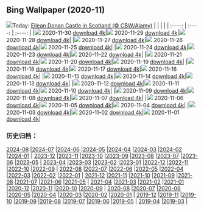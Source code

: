 ## Bing Wallpaper (2020-11)
![](http://cn.bing.com/th?id=OHR.EDCScotland_EN-US8946271864_UHD.jpg&w=1000)Today: [Eilean Donan Castle in Scotland (© CBW/Alamy)](http://cn.bing.com/th?id=OHR.EDCScotland_EN-US8946271864_UHD.jpg)
|      |      |      |
| :----: | :----: | :----: |
|![](http://cn.bing.com/th?id=OHR.EDCScotland_EN-US8946271864_UHD.jpg&pid=hp&w=384&h=216&rs=1&c=4) 2020-11-30 [download 4k](http://cn.bing.com/th?id=OHR.EDCScotland_EN-US8946271864_UHD.jpg)|![](http://cn.bing.com/th?id=OHR.MountTaranaki_EN-US8879642420_UHD.jpg&pid=hp&w=384&h=216&rs=1&c=4) 2020-11-29 [download 4k](http://cn.bing.com/th?id=OHR.MountTaranaki_EN-US8879642420_UHD.jpg)|![](http://cn.bing.com/th?id=OHR.ValCervara_EN-US8802099255_UHD.jpg&pid=hp&w=384&h=216&rs=1&c=4) 2020-11-28 [download 4k](http://cn.bing.com/th?id=OHR.ValCervara_EN-US8802099255_UHD.jpg)|
|![](http://cn.bing.com/th?id=OHR.KayakGreenFriday_EN-US8700234828_UHD.jpg&pid=hp&w=384&h=216&rs=1&c=4) 2020-11-27 [download 4k](http://cn.bing.com/th?id=OHR.KayakGreenFriday_EN-US8700234828_UHD.jpg)|![](http://cn.bing.com/th?id=OHR.ChipmunkThanksgiving_EN-US8557461431_UHD.jpg&pid=hp&w=384&h=216&rs=1&c=4) 2020-11-26 [download 4k](http://cn.bing.com/th?id=OHR.ChipmunkThanksgiving_EN-US8557461431_UHD.jpg)|![](http://cn.bing.com/th?id=OHR.CPMall_EN-US8473128519_UHD.jpg&pid=hp&w=384&h=216&rs=1&c=4) 2020-11-25 [download 4k](http://cn.bing.com/th?id=OHR.CPMall_EN-US8473128519_UHD.jpg)|
|![](http://cn.bing.com/th?id=OHR.AsilomarSB_EN-US8366690151_UHD.jpg&pid=hp&w=384&h=216&rs=1&c=4) 2020-11-24 [download 4k](http://cn.bing.com/th?id=OHR.AsilomarSB_EN-US8366690151_UHD.jpg)|![](http://cn.bing.com/th?id=OHR.BernCH_EN-US8185860107_UHD.jpg&pid=hp&w=384&h=216&rs=1&c=4) 2020-11-23 [download 4k](http://cn.bing.com/th?id=OHR.BernCH_EN-US8185860107_UHD.jpg)|![](http://cn.bing.com/th?id=OHR.Dromling_EN-US8056662773_UHD.jpg&pid=hp&w=384&h=216&rs=1&c=4) 2020-11-22 [download 4k](http://cn.bing.com/th?id=OHR.Dromling_EN-US8056662773_UHD.jpg)|
|![](http://cn.bing.com/th?id=OHR.NCHighCountry_EN-US7693894330_UHD.jpg&pid=hp&w=384&h=216&rs=1&c=4) 2020-11-21 [download 4k](http://cn.bing.com/th?id=OHR.NCHighCountry_EN-US7693894330_UHD.jpg)|![](http://cn.bing.com/th?id=OHR.MontBlancPeak_EN-US7582043001_UHD.jpg&pid=hp&w=384&h=216&rs=1&c=4) 2020-11-20 [download 4k](http://cn.bing.com/th?id=OHR.MontBlancPeak_EN-US7582043001_UHD.jpg)|![](http://cn.bing.com/th?id=OHR.ToucanCostaRica_EN-US5323179600_UHD.jpg&pid=hp&w=384&h=216&rs=1&c=4) 2020-11-19 [download 4k](http://cn.bing.com/th?id=OHR.ToucanCostaRica_EN-US5323179600_UHD.jpg)|
|![](http://cn.bing.com/th?id=OHR.UdvarHazy_EN-US5210432821_UHD.jpg&pid=hp&w=384&h=216&rs=1&c=4) 2020-11-18 [download 4k](http://cn.bing.com/th?id=OHR.UdvarHazy_EN-US5210432821_UHD.jpg)|![](http://cn.bing.com/th?id=OHR.WoodLine_EN-US5118404691_UHD.jpg&pid=hp&w=384&h=216&rs=1&c=4) 2020-11-17 [download 4k](http://cn.bing.com/th?id=OHR.WoodLine_EN-US5118404691_UHD.jpg)|![](http://cn.bing.com/th?id=OHR.MainEntryTemple_EN-US5037299759_UHD.jpg&pid=hp&w=384&h=216&rs=1&c=4) 2020-11-16 [download 4k](http://cn.bing.com/th?id=OHR.MainEntryTemple_EN-US5037299759_UHD.jpg)|
|![](http://cn.bing.com/th?id=OHR.LupineNZ_EN-US4937950958_UHD.jpg&pid=hp&w=384&h=216&rs=1&c=4) 2020-11-15 [download 4k](http://cn.bing.com/th?id=OHR.LupineNZ_EN-US4937950958_UHD.jpg)|![](http://cn.bing.com/th?id=OHR.DiwaliRangoli_EN-US4850858374_UHD.jpg&pid=hp&w=384&h=216&rs=1&c=4) 2020-11-14 [download 4k](http://cn.bing.com/th?id=OHR.DiwaliRangoli_EN-US4850858374_UHD.jpg)|![](http://cn.bing.com/th?id=OHR.RavensSnow_EN-US4790905600_UHD.jpg&pid=hp&w=384&h=216&rs=1&c=4) 2020-11-13 [download 4k](http://cn.bing.com/th?id=OHR.RavensSnow_EN-US4790905600_UHD.jpg)|
|![](http://cn.bing.com/th?id=OHR.ConneryPond_EN-US4665862450_UHD.jpg&pid=hp&w=384&h=216&rs=1&c=4) 2020-11-12 [download 4k](http://cn.bing.com/th?id=OHR.ConneryPond_EN-US4665862450_UHD.jpg)|![](http://cn.bing.com/th?id=OHR.KWVeterans_EN-US4529611581_UHD.jpg&pid=hp&w=384&h=216&rs=1&c=4) 2020-11-11 [download 4k](http://cn.bing.com/th?id=OHR.KWVeterans_EN-US4529611581_UHD.jpg)|![](http://cn.bing.com/th?id=OHR.LakotaBadlands_EN-US4467743045_UHD.jpg&pid=hp&w=384&h=216&rs=1&c=4) 2020-11-10 [download 4k](http://cn.bing.com/th?id=OHR.LakotaBadlands_EN-US4467743045_UHD.jpg)|
|![](http://cn.bing.com/th?id=OHR.PiedmontRegion_EN-US4398158559_UHD.jpg&pid=hp&w=384&h=216&rs=1&c=4) 2020-11-09 [download 4k](http://cn.bing.com/th?id=OHR.PiedmontRegion_EN-US4398158559_UHD.jpg)|![](http://cn.bing.com/th?id=OHR.DerwentIsle_EN-US4330153177_UHD.jpg&pid=hp&w=384&h=216&rs=1&c=4) 2020-11-08 [download 4k](http://cn.bing.com/th?id=OHR.DerwentIsle_EN-US4330153177_UHD.jpg)|![](http://cn.bing.com/th?id=OHR.BigBison_EN-US4238804865_UHD.jpg&pid=hp&w=384&h=216&rs=1&c=4) 2020-11-07 [download 4k](http://cn.bing.com/th?id=OHR.BigBison_EN-US4238804865_UHD.jpg)|
|![](http://cn.bing.com/th?id=OHR.TwoWest_EN-US4160752221_UHD.jpg&pid=hp&w=384&h=216&rs=1&c=4) 2020-11-06 [download 4k](http://cn.bing.com/th?id=OHR.TwoWest_EN-US4160752221_UHD.jpg)|![](http://cn.bing.com/th?id=OHR.Albarracin_EN-US1381388147_UHD.jpg&pid=hp&w=384&h=216&rs=1&c=4) 2020-11-05 [download 4k](http://cn.bing.com/th?id=OHR.Albarracin_EN-US1381388147_UHD.jpg)|![](http://cn.bing.com/th?id=OHR.KobukRiver_EN-US1344443933_UHD.jpg&pid=hp&w=384&h=216&rs=1&c=4) 2020-11-04 [download 4k](http://cn.bing.com/th?id=OHR.KobukRiver_EN-US1344443933_UHD.jpg)|
|![](http://cn.bing.com/th?id=OHR.Election2020_EN-US1292390471_UHD.jpg&pid=hp&w=384&h=216&rs=1&c=4) 2020-11-03 [download 4k](http://cn.bing.com/th?id=OHR.Election2020_EN-US1292390471_UHD.jpg)|![](http://cn.bing.com/th?id=OHR.TorngatsMt_EN-US1184448099_UHD.jpg&pid=hp&w=384&h=216&rs=1&c=4) 2020-11-02 [download 4k](http://cn.bing.com/th?id=OHR.TorngatsMt_EN-US1184448099_UHD.jpg)|![](http://cn.bing.com/th?id=OHR.SkyRock_EN-US1084520879_UHD.jpg&pid=hp&w=384&h=216&rs=1&c=4) 2020-11-01 [download 4k](http://cn.bing.com/th?id=OHR.SkyRock_EN-US1084520879_UHD.jpg)|
### 历史归档：
[2024-08](/picture/2024-08/) |[2024-07](/picture/2024-07/) |[2024-06](/picture/2024-06/) |[2024-05](/picture/2024-05/) |[2024-04](/picture/2024-04/) |[2024-03](/picture/2024-03/) |[2024-02](/picture/2024-02/) |[2024-01](/picture/2024-01/) |
[2023-12](/picture/2023-12/) |[2023-11](/picture/2023-11/) |[2023-10](/picture/2023-10/) |[2023-09](/picture/2023-09/) |[2023-08](/picture/2023-08/) |[2023-07](/picture/2023-07/) |[2023-06](/picture/2023-06/) |[2023-05](/picture/2023-05/) |
[2023-04](/picture/2023-04/) |[2023-03](/picture/2023-03/) |[2023-02](/picture/2023-02/) |[2023-01](/picture/2023-01/) |[2022-12](/picture/2022-12/) |[2022-11](/picture/2022-11/) |[2022-10](/picture/2022-10/) |[2022-09](/picture/2022-09/) |
[2022-08](/picture/2022-08/) |[2022-07](/picture/2022-07/) |[2022-06](/picture/2022-06/) |[2022-05](/picture/2022-05/) |[2022-04](/picture/2022-04/) |[2022-03](/picture/2022-03/) |[2022-02](/picture/2022-02/) |[2022-01](/picture/2022-01/) |
[2021-12](/picture/2021-12/) |[2021-11](/picture/2021-11/) |[2021-10](/picture/2021-10/) |[2021-09](/picture/2021-09/) |[2021-08](/picture/2021-08/) |[2021-07](/picture/2021-07/) |[2021-06](/picture/2021-06/) |[2021-05](/picture/2021-05/) |
[2021-04](/picture/2021-04/) |[2021-03](/picture/2021-03/) |[2021-02](/picture/2021-02/) |[2021-01](/picture/2021-01/) |[2020-12](/picture/2020-12/) |[2020-11](/picture/2020-11/) |[2020-10](/picture/2020-10/) |[2020-09](/picture/2020-09/) |
[2020-08](/picture/2020-08/) |[2020-07](/picture/2020-07/) |[2020-06](/picture/2020-06/) |[2020-05](/picture/2020-05/) |[2020-04](/picture/2020-04/) |[2020-03](/picture/2020-03/) |[2020-02](/picture/2020-02/) |[2020-01](/picture/2020-01/) |
[2019-12](/picture/2019-12/) |[2019-11](/picture/2019-11/) |[2019-10](/picture/2019-10/) |[2019-09](/picture/2019-09/) |[2019-08](/picture/2019-08/) |[2019-07](/picture/2019-07/) |[2019-06](/picture/2019-06/) |[2019-05](/picture/2019-05/) |
[2019-04](/picture/2019-04/) |[2019-03](/picture/2019-03/) |

